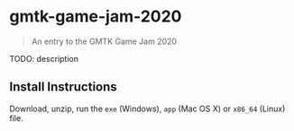 # gmtk-game-jam-2020

> An entry to the GMTK Game Jam 2020

TODO: description

## Install Instructions

Download, unzip, run the `exe` (Windows), `app` (Mac OS X) or `x86_64` (Linux) file.
